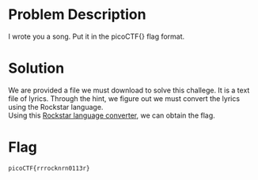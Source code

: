 # Problem Description
I wrote you a song. Put it in the picoCTF{} flag format.

# Solution
We are provided a file we must download to solve this challege. It is a text file of lyrics. Through the hint, we figure out we must convert the lyrics using the Rockstar language.<br>
Using this [Rockstar language converter](https://codewithrockstar.com/online), we can obtain the flag.

# Flag
`picoCTF{rrrocknrn0113r}`

